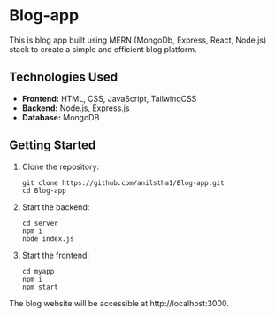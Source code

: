 # Blog-app

This is blog app built using MERN (MongoDb, Express, React, Node.js) stack to create a simple and efficient blog platform.

## Technologies Used

- **Frontend:** HTML, CSS, JavaScript, TailwindCSS
- **Backend:** Node.js, Express.js
- **Database:** MongoDB

## Getting Started

1. Clone the repository:

   ```
   git clone https://github.com/anilstha1/Blog-app.git
   cd Blog-app
   ```
2. Start the backend:
    ```
    cd server
    npm i
    node index.js
    ```
3. Start the frontend:
    ```
    cd myapp
    npm i
    npm start
    ```
The blog website will be accessible at http://localhost:3000.
